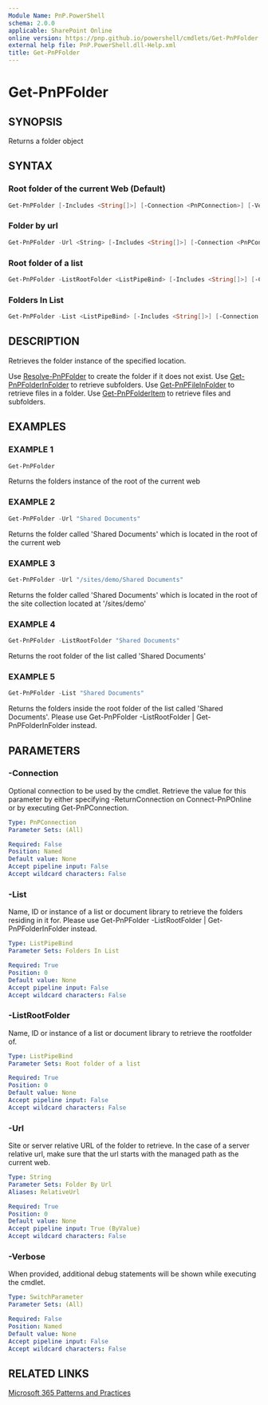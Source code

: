 ```yaml
---
Module Name: PnP.PowerShell
schema: 2.0.0
applicable: SharePoint Online
online version: https://pnp.github.io/powershell/cmdlets/Get-PnPFolder.html
external help file: PnP.PowerShell.dll-Help.xml
title: Get-PnPFolder
---
```

  
# Get-PnPFolder

## SYNOPSIS
Returns a folder object

## SYNTAX

### Root folder of the current Web (Default)
```powershell
Get-PnPFolder [-Includes <String[]>] [-Connection <PnPConnection>] [-Verbose]
```

### Folder by url
```powershell
Get-PnPFolder -Url <String> [-Includes <String[]>] [-Connection <PnPConnection>] [-Verbose]
```

### Root folder of a list
```powershell
Get-PnPFolder -ListRootFolder <ListPipeBind> [-Includes <String[]>] [-Connection <PnPConnection>] [-Verbose]
```

### Folders In List
```powershell
Get-PnPFolder -List <ListPipeBind> [-Includes <String[]>] [-Connection <PnPConnection>] [-Verbose]
```

## DESCRIPTION
Retrieves the folder instance of the specified location.

Use [Resolve-PnPFolder](Resolve-PnPFolder.md) to create the folder if it does not exist.
Use [Get-PnPFolderInFolder](Get-PnPFolderInFolder.md) to retrieve subfolders.
Use [Get-PnPFileInFolder](Get-PnPFileInFolder.md) to retrieve files in a folder.
Use [Get-PnPFolderItem](Get-PnPFolderItem.md) to retrieve files and subfolders.

## EXAMPLES

### EXAMPLE 1
```powershell
Get-PnPFolder
```

Returns the folders instance of the root of the current web

### EXAMPLE 2
```powershell
Get-PnPFolder -Url "Shared Documents"
```

Returns the folder called 'Shared Documents' which is located in the root of the current web

### EXAMPLE 3
```powershell
Get-PnPFolder -Url "/sites/demo/Shared Documents"
```

Returns the folder called 'Shared Documents' which is located in the root of the site collection located at '/sites/demo'

### EXAMPLE 4
```powershell
Get-PnPFolder -ListRootFolder "Shared Documents"
```

Returns the root folder of the list called 'Shared Documents'

### EXAMPLE 5
```powershell
Get-PnPFolder -List "Shared Documents"
```

Returns the folders inside the root folder of the list called 'Shared Documents'. Please use Get-PnPFolder -ListRootFolder <folder> | Get-PnPFolderInFolder instead.

## PARAMETERS

### -Connection
Optional connection to be used by the cmdlet. Retrieve the value for this parameter by either specifying -ReturnConnection on Connect-PnPOnline or by executing Get-PnPConnection.

```yaml
Type: PnPConnection
Parameter Sets: (All)

Required: False
Position: Named
Default value: None
Accept pipeline input: False
Accept wildcard characters: False
```

### -List
Name, ID or instance of a list or document library to retrieve the folders residing in it for. Please use Get-PnPFolder -ListRootFolder <folder> | Get-PnPFolderInFolder instead.

```yaml
Type: ListPipeBind
Parameter Sets: Folders In List

Required: True
Position: 0
Default value: None
Accept pipeline input: False
Accept wildcard characters: False
```

### -ListRootFolder
Name, ID or instance of a list or document library to retrieve the rootfolder of.

```yaml
Type: ListPipeBind
Parameter Sets: Root folder of a list

Required: True
Position: 0
Default value: None
Accept pipeline input: False
Accept wildcard characters: False
```

### -Url
Site or server relative URL of the folder to retrieve. In the case of a server relative url, make sure that the url starts with the managed path as the current web.

```yaml
Type: String
Parameter Sets: Folder By Url
Aliases: RelativeUrl

Required: True
Position: 0
Default value: None
Accept pipeline input: True (ByValue)
Accept wildcard characters: False
```

### -Verbose
When provided, additional debug statements will be shown while executing the cmdlet.

```yaml
Type: SwitchParameter
Parameter Sets: (All)

Required: False
Position: Named
Default value: None
Accept pipeline input: False
Accept wildcard characters: False
```

## RELATED LINKS

[Microsoft 365 Patterns and Practices](https://aka.ms/m365pnp)